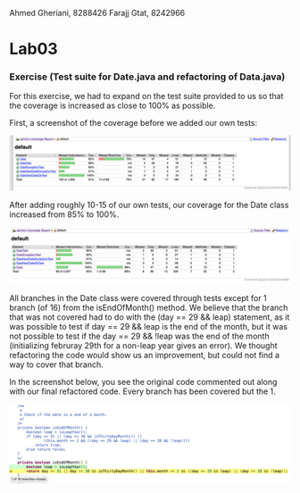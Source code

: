 Ahmed Gheriani, 8288426
Farajj Gtat, 8242966

# Lab03

### Exercise (Test suite for Date.java and refactoring of Data.java) 

For this exercise, we had to expand on the test suite provided to us so that the coverage is increased as close to 100% as possible.

First, a screenshot of the coverage before we added our own tests: 

![Initial Coverage](assets/coverage_initial.png)

After adding roughly 10-15 of our own tests, our coverage for the Date class increased from 85% to 100%.

![Final Coverage](assets/coverage_final.png)

All branches in the Date class were covered through tests except for 1 branch (of 16) from the isEndOfMonth() method. We believe that the branch that was not covered had to do with the (day == 29 && leap) statement, as it was possible to test if day == 29 && leap is the end of the month, but it was not possible to test if the day == 29 && !leap was the end of the month (initializing februray 29th for a non-leap year gives an error). We thought refactoring the code would show us an improvement, but could not find a way to cover that branch.

In the screenshot below, you see the original code commented out along with our final refactored code. Every branch has been covered but the 1.

![isEndOfMonth](assets/isendofmonth.png)


